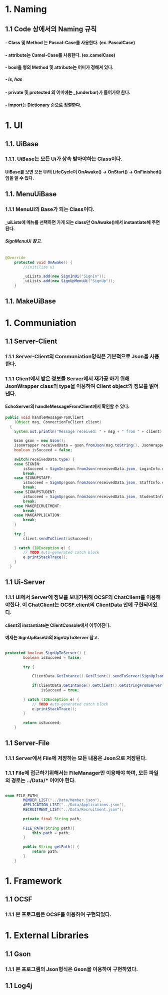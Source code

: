 # 1. Naming
## 1.1 Code 상에서의 Naming 규칙
#### - Class 및 Method 는 Pascal-Case를 사용한다. (ex. PascalCase)
#### - attribute는 Camel-Case를 사용한다. (ex.camelCase)
#### - bool을 형의 Method 및 attribute는 어미가 정해져 있다. 
##### - is, has
#### - private 및 protected 의 어미에는 _(underbar)가 들어가야 한다.
#### - import는 Dictionary 순으로 정렬한다.

# 1. UI
## 1.1. UiBase
### 1.1.1. UiBase는 모든 Ui가 상속 받아야하는 Class이다.
#### UiBase를 보면 모든 Ui의 LifeCycle이 OnAwake() -> OnStart() -> OnFinished() 임을 알 수 있다.
##
## 1.1. MenuUiBase
### 1.1.1 MenuUi의 Base가 되는 Class이다.
#### _uiLists에 메뉴를 선택하면 가게 되는 class만 OnAwake()에서 instantiate해 주면 된다.
##### SignMenuUi 참고.
```java

@Override
	protected void OnAwake() {
		//initilize ui
		
		_uiLists.add(new SignInUi("SignIn"));
		_uiLists.add(new SignUpMenuUi("SignUp"));
	}
```
##
## 1.1. MakeUiBase

#
# 1. Communiation
## 1.1 Server-Client
### 1.1.1 Server-Client의 Communiation양식은 기본적으로 Json을 사용한다.
### 1.1.1 Client에서 받은 정보를 Server에서 재가공 하기 위해 JsonWrapper class의 type을 이용하여 Client object의 정보를 읽어낸다.
#### EchoServer의 handleMessageFromClient에서 확인할 수 있다.
```java
public void handleMessageFromClient
    (Object msg, ConnectionToClient client)
  {
    System.out.println("Message received: " + msg + " from " + client);
    
    Gson gson = new Gson();
    JsonWrapper receivedData = gson.fromJson(msg.toString(), JsonWrapper.class);
    boolean isSucceed = false;
    
    switch(receivedData.type) {
    case SIGNIN:
    	isSucceed = SignIn(gson.fromJson(receivedData.json, LoginInfo.class));
    	break;
    case SIGNUPSTAFF:
    	isSucceed = SignUp(gson.fromJson(receivedData.json, StaffInfo.class));
    	break;
    case SIGNUPSTUDENT:
    	isSucceed = SignUp(gson.fromJson(receivedData.json, StudentInfo.class));
    	break;
    case MAKERECRUITMENT:
    	break;
    case MAKEAPPLICATION:
    	break;
    }
    
    try {
		client.sendToClient(isSucceed);
		
	} catch (IOException e) {
		// TODO Auto-generated catch block
		e.printStackTrace();
	}
  }
```
##
## 1.1 Ui-Server
### 1.1.1 Ui에서 Server에 정보를 보내기위해 OCSF의 ChatClient를 이용해야한다. 이 ChatClient는 OCSF.client의 ClientData 안에 구현되어있다.
#### client의 instantiate는 ClientConsole에서 이루어진다.
#### 예제는 SignUpBaseUi의 SignUpToServer 참고.
```java

protected boolean SignUpToServer() {
		boolean isSucceed = false;
		
		try {
			
			ClientData.GetIntance().GetClient().sendToServer(SignUpJsonInfo());
			
			if(ClientData.GetIntance().GetClient().GetstringFromServer() == "true")
				isSucceed = true;
			
		} catch (IOException e) {
			// TODO Auto-generated catch block
			e.printStackTrace();
		}
		
		return isSucceed;
	}
```
##
## 1.1 Server-File
### 1.1.1 Server에서 File에 저장하는 모든 내용은 Json으로 저장된다.
### 1.1.1 File에 접근하기위해서는 FileManager만 이용해야 하며, 모든 파일의 경로는 ../Data/* 이어야 한다.
```java

enum FILE_PATH{
		MEMBER_LIST("../Data/Member.json"),
		APPLICATION_LIST("../Data/Applications.json"),
		RECRUITMENT_LIST("../Data/Recruitment.json");
		
		private final String path;
		
		FILE_PATH(String path){
			this.path = path;
		}
		
		public String getPath() {
			return path;
		}
	}
```

#
# 1. Framework
## 1.1 OCSF
### 1.1.1 본 프로그램은 OCSF를 이용하여 구현되었다.

#
# 1. External Libraries
## 1.1 Gson
### 1.1.1 본 프로그램의 Json형식은 Gson을 이용하여 구현하였다.
## 1.1 Log4j
